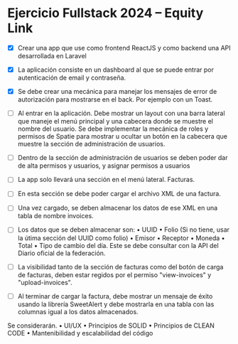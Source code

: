 # Ejercicio Fullstack 2024 – Equity Link

- [x] Crear una app que use como frontend ReactJS y como backend una API desarrollada en Laravel

- [x] La aplicación consiste en un dashboard al que se puede entrar por autenticación de email y
contraseña.

- [x] Se debe crear una mecánica para manejar los mensajes de error de autorización para mostrarse en
el back. Por ejemplo con un Toast.

- [ ] Al entrar en la aplicación. Debe mostrar un layout con una barra lateral que maneje el menú principal
y una cabecera donde se muestre el nombre del usuario. Se debe implementar la mecánica de roles
y permisos de Spatie para mostrar u ocultar un botón en la cabecera que muestre la sección de
administración de usuarios.

- [ ] Dentro de la sección de administración de usuarios se deben poder dar de alta permisos y usuarios,
y asignar permisos a usuarios

- [ ] La app solo llevará una sección en el menú lateral. Facturas.

- [ ] En esta sección se debe poder cargar el archivo XML de una factura.

- [ ] Una vez cargado, se deben almacenar los datos de ese XML en una tabla de nombre invoices.

- [ ] Los datos que se deben almacenar son:
• UUID
• Folio (Si no tiene, usar la útima sección del UUID como folio)
• Emisor
• Receptor
• Moneda
• Total
• Tipo de cambio del día. Este se debe consultar con la API del Diario oficial de la federación.

- [ ] La visibilidad tanto de la sección de facturas como del botón de carga de facturas, deben estar
regidos por el permiso "view-invoices" y "upload-invoices".

- [ ] Al terminar de cargar la factura, debe mostrar un mensaje de éxito usando la librería SweetAlert y
debe mostrarla en una tabla con las columnas igual a los datos almacenados.


Se considerarán.
• UI/UX
• Principios de SOLID
• Principios de CLEAN CODE
• Mantenibilidad y escalabilidad del código